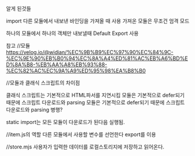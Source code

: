 알게 된것들

import
다른 모듈에서 내보낸 바인딩을 가져올 때 사용
가져온 모듈은 무조건 엄격 모드

하나의 모듈에서 하나의 객체만 내보낼때 Default Export 사용

참고
//모듈
https://velog.io/@widian/%EC%9B%B9%EC%97%90%EC%84%9C-%EC%9E%90%EB%B0%94%EC%8A%A4%ED%81%AC%EB%A6%BD%ED%8A%B8-%EB%AA%A8%EB%93%88-%EC%82%AC%EC%9A%A9%ED%95%98%EA%B8%B0

//모듈과 클래식 스크립트의 차이점

클래식 스크립트는 기본적으로 HTML파서를 지연시킴
모듈은 기본적으로 defer되기 때문에 스크립트 다운로드와 parsing
모듈은 기본적으로 defer되기 때문에 스크립트 다운로드와 parsing 병행?

static import는 모든 모듈이 다운로드가 된다음 실행됨.


//item.js의 역할
다른 모듈에서 사용할 변수를 선언한다
export를 이용

//store.mjs
사용자가 입력한 데이터를 로컬스토리지에 저장하고 읽어온다.